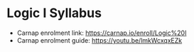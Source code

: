 # Logic I Syllabus

- Carnap enrolment link: https://carnap.io/enroll/Logic%20I
- Carnap enrolment guide: https://youtu.be/lmkWcxqxEZk
